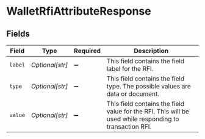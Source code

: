 # WalletRfiAttributeResponse


## Fields

| Field                                                                                                   | Type                                                                                                    | Required                                                                                                | Description                                                                                             |
| ------------------------------------------------------------------------------------------------------- | ------------------------------------------------------------------------------------------------------- | ------------------------------------------------------------------------------------------------------- | ------------------------------------------------------------------------------------------------------- |
| `label`                                                                                                 | *Optional[str]*                                                                                         | :heavy_minus_sign:                                                                                      | This field contains the field label for the RFI.                                                        |
| `type`                                                                                                  | *Optional[str]*                                                                                         | :heavy_minus_sign:                                                                                      | This field contains the field type. The possible values are data or document.                           |
| `value`                                                                                                 | *Optional[str]*                                                                                         | :heavy_minus_sign:                                                                                      | This field contains the field value for the RFI. This will be used while responding to transaction RFI. |